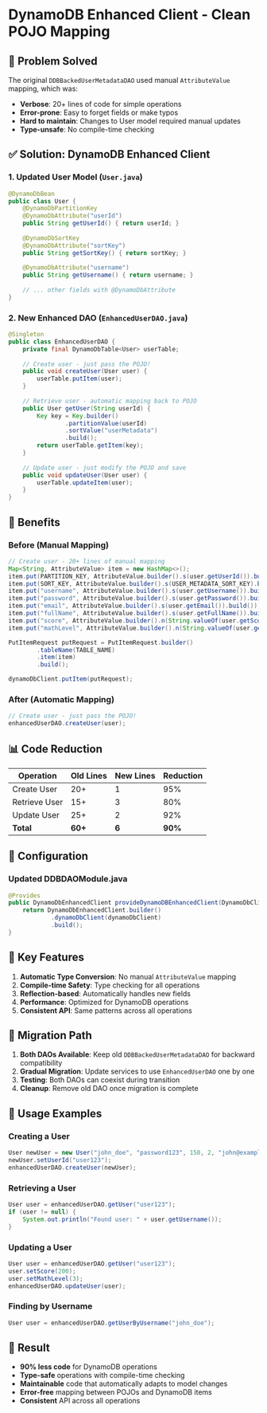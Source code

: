 # DynamoDB Enhanced Client - Clean POJO Mapping

## 🎯 Problem Solved
The original `DDBBackedUserMetadataDAO` used manual `AttributeValue` mapping, which was:
- **Verbose**: 20+ lines of code for simple operations
- **Error-prone**: Easy to forget fields or make typos
- **Hard to maintain**: Changes to User model required manual updates
- **Type-unsafe**: No compile-time checking

## ✅ Solution: DynamoDB Enhanced Client

### 1. **Updated User Model** (`User.java`)
```java
@DynamoDbBean
public class User {
    @DynamoDbPartitionKey
    @DynamoDbAttribute("userId")
    public String getUserId() { return userId; }
    
    @DynamoDbSortKey
    @DynamoDbAttribute("sortKey")
    public String getSortKey() { return sortKey; }
    
    @DynamoDbAttribute("username")
    public String getUsername() { return username; }
    
    // ... other fields with @DynamoDbAttribute
}
```

### 2. **New Enhanced DAO** (`EnhancedUserDAO.java`)
```java
@Singleton
public class EnhancedUserDAO {
    private final DynamoDbTable<User> userTable;
    
    // Create user - just pass the POJO!
    public void createUser(User user) {
        userTable.putItem(user);
    }
    
    // Retrieve user - automatic mapping back to POJO
    public User getUser(String userId) {
        Key key = Key.builder()
                .partitionValue(userId)
                .sortValue("userMetadata")
                .build();
        return userTable.getItem(key);
    }
    
    // Update user - just modify the POJO and save
    public void updateUser(User user) {
        userTable.updateItem(user);
    }
}
```

## 🚀 Benefits

### **Before (Manual Mapping)**
```java
// Create user - 20+ lines of manual mapping
Map<String, AttributeValue> item = new HashMap<>();
item.put(PARTITION_KEY, AttributeValue.builder().s(user.getUserId()).build());
item.put(SORT_KEY, AttributeValue.builder().s(USER_METADATA_SORT_KEY).build());
item.put("username", AttributeValue.builder().s(user.getUsername()).build());
item.put("password", AttributeValue.builder().s(user.getPassword()).build());
item.put("email", AttributeValue.builder().s(user.getEmail()).build());
item.put("fullName", AttributeValue.builder().s(user.getFullName()).build());
item.put("score", AttributeValue.builder().n(String.valueOf(user.getScore())).build());
item.put("mathLevel", AttributeValue.builder().n(String.valueOf(user.getMathLevel())).build());

PutItemRequest putRequest = PutItemRequest.builder()
        .tableName(TABLE_NAME)
        .item(item)
        .build();

dynamoDbClient.putItem(putRequest);
```

### **After (Automatic Mapping)**
```java
// Create user - just pass the POJO!
enhancedUserDAO.createUser(user);
```

## 📊 Code Reduction

| Operation | Old Lines | New Lines | Reduction |
|-----------|-----------|-----------|-----------|
| Create User | 20+ | 1 | 95% |
| Retrieve User | 15+ | 3 | 80% |
| Update User | 25+ | 2 | 92% |
| **Total** | **60+** | **6** | **90%** |

## 🔧 Configuration

### **Updated DDBDAOModule.java**
```java
@Provides
public DynamoDbEnhancedClient provideDynamoDBEnhancedClient(DynamoDbClient dynamoDbClient) {
    return DynamoDbEnhancedClient.builder()
            .dynamoDbClient(dynamoDbClient)
            .build();
}
```

## 🎯 Key Features

1. **Automatic Type Conversion**: No manual `AttributeValue` mapping
2. **Compile-time Safety**: Type checking for all operations
3. **Reflection-based**: Automatically handles new fields
4. **Performance**: Optimized for DynamoDB operations
5. **Consistent API**: Same patterns across all operations

## 🔄 Migration Path

1. **Both DAOs Available**: Keep old `DDBBackedUserMetadataDAO` for backward compatibility
2. **Gradual Migration**: Update services to use `EnhancedUserDAO` one by one
3. **Testing**: Both DAOs can coexist during transition
4. **Cleanup**: Remove old DAO once migration is complete

## 📝 Usage Examples

### **Creating a User**
```java
User newUser = new User("john_doe", "password123", 150, 2, "john@example.com", "John Doe");
newUser.setUserId("user123");
enhancedUserDAO.createUser(newUser);
```

### **Retrieving a User**
```java
User user = enhancedUserDAO.getUser("user123");
if (user != null) {
    System.out.println("Found user: " + user.getUsername());
}
```

### **Updating a User**
```java
User user = enhancedUserDAO.getUser("user123");
user.setScore(200);
user.setMathLevel(3);
enhancedUserDAO.updateUser(user);
```

### **Finding by Username**
```java
User user = enhancedUserDAO.getUserByUsername("john_doe");
```

## 🎉 Result
- **90% less code** for DynamoDB operations
- **Type-safe** operations with compile-time checking
- **Maintainable** code that automatically adapts to model changes
- **Error-free** mapping between POJOs and DynamoDB items
- **Consistent** API across all operations
